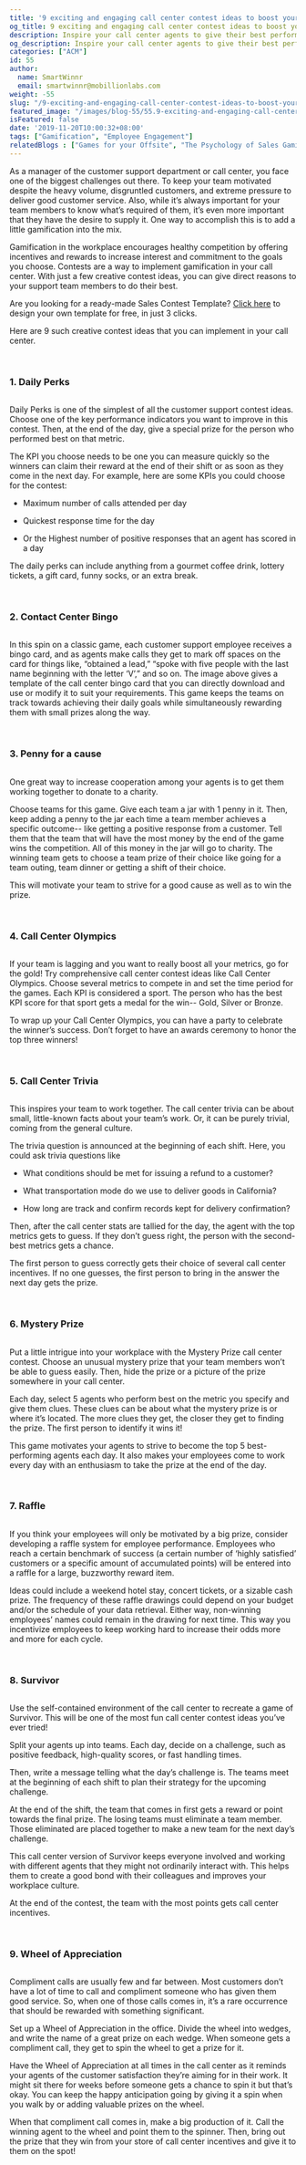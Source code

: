 ```yaml
---
title: '9 exciting and engaging call center contest ideas to boost your employee’s productivity'
og_title: 9 exciting and engaging call center contest ideas to boost your employee’s productivity
description: Inspire your call center agents to give their best performance using these 9 creative and proven contests
og_description: Inspire your call center agents to give their best performance using these 9 creative and proven contests
categories: ["ACM"]
id: 55
author:
  name: SmartWinnr
  email: smartwinnr@mobillionlabs.com
weight: -55
slug: "/9-exciting-and-engaging-call-center-contest-ideas-to-boost-your-employee-productivity"
featured_image: "/images/blog-55/55.9-exciting-and-engaging-call-center-contest-ideas-to-boost-your-employee’s-productivity.jpg"
isFeatured: false
date: '2019-11-20T10:00:32+08:00'
tags: ["Gamification", "Employee Engagement"]
relatedBlogs : ["Games for your Offsite", "The Psychology of Sales Gamification", "Games for New Hire Onboarding", "19 Creative Call Center Contest Names", "6 Ways to Motivate your Customer Service Reps", "Creative Employee Recognition Award Names", "How to Launch a Sales Contest", "Fun Training Activities for Customer Service Reps", "25 Creative Sales Team Names", "Sales Contest Communication Template", "Top 20 Sales Contest Names", "23 Sales incentive ideas to keep your sales team motivated"]
---
```


As a manager of the customer support department or call center, you face one of the biggest challenges out there. To keep your team motivated despite the heavy volume, disgruntled customers, and extreme pressure to deliver good customer service. Also, while it’s always important for your team members to know what’s required of them, it’s even more important that they have the desire to supply it. One way to accomplish this is to add a little gamification into the mix.

Gamification in the workplace encourages healthy competition by offering incentives and rewards to increase interest and commitment to the goals you choose. Contests are a way to implement gamification in your call center. With just a few creative contest ideas, you can give direct reasons to your support team members to do their best.

<div class="ml_pro_tip ml-margin-top20 ml-margin-bottom20">
  Are you looking for a ready-made <span class="ml_text_bold">Sales Contest Template?</span> <a href="https://tools.smartwinnr.com" target="_blank" class="ml_custom_link">Click here</a> to design your own template for free, in just 3 clicks.
</div>

Here are 9 such creative contest ideas that you can implement in your call center.

<br>

### **1. Daily Perks**

<img alt="" src="/images/blog-55/daily perks.jpg" class="ml-padding-top0 ml-padding-bottom0">

Daily Perks is one of the simplest of all the customer support contest ideas. Choose one of the key performance indicators you want to improve in this contest. Then, at the end of the day, give a special prize for the person who performed best on that metric.

The KPI you choose needs to be one you can measure quickly so the winners can claim their reward at the end of their shift or as soon as they come in the next day. For example, here are some KPIs you could choose for the contest: 

* Maximum number of calls attended per day

* Quickest response time for the day

* Or the Highest number of positive responses that an agent has scored in a day

The daily perks can include anything from a gourmet coffee drink, lottery tickets, a gift card, funny socks, or an extra break.

<br>

### **2. Contact Center Bingo**

<img alt="" src="/images/blog-55/contact center bingo.png" class="ml-padding-top0 ml-padding-bottom0">

In this spin on a classic game, each customer support employee receives a bingo card, and as agents make calls they get to mark off spaces on the card for things like, “obtained a lead,” “spoke with five people with the last name beginning with the letter ‘V’,” and so on. The image above gives a template of the call center bingo card that you can directly download and use or modify it to suit your requirements. This game keeps the teams on track towards achieving their daily goals while simultaneously rewarding them with small prizes along the way.

<br>

### **3. Penny for a cause**

<img alt="" src="/images/blog-55/Penny for a cause.jpg" class="ml-padding-top0 ml-padding-bottom0">

One great way to increase cooperation among your agents is to get them working together to donate to a charity.

Choose teams for this game. Give each team a jar with 1 penny in it. Then, keep adding a penny to the jar each time a team member achieves a specific outcome-- like getting a positive response from a customer. Tell them that the team that will have the most money by the end of the game wins the competition. All of this money in the jar will go to charity. The winning team gets to choose a team prize of their choice like going for a team outing, team dinner or getting a shift of their choice. 

This will motivate your team to strive for a good cause as well as to win the prize.

<br>

### **4. Call Center Olympics**

<img alt="" src="/images/blog-55/Call Center Olympics.jpg" class="ml-padding-top0 ml-padding-bottom0">

If your team is lagging and you want to really boost all your metrics, go for the gold! Try comprehensive call center contest ideas like Call Center Olympics. Choose several metrics to compete in and set the time period for the games. Each KPI is considered a sport. The person who has the best KPI score for that sport gets a medal for the win-- Gold, Silver or Bronze.

To wrap up your Call Center Olympics, you can have a party to celebrate the winner’s success. Don’t forget to have an awards ceremony to honor the top three winners!

<br>

### **5. Call Center Trivia**

<img alt="" src="/images/blog-55/Call Center Trivia.jpg" class="ml-padding-top0 ml-padding-bottom0">

This inspires your team to work together. The call center trivia can be about small, little-known facts about your team’s work. Or, it can be purely trivial, coming from the general culture.

The trivia question is announced at the beginning of each shift. Here, you could ask trivia questions like

* What conditions should be met for issuing a refund to a customer?

* What transportation mode do we use to deliver goods in California?

* How long are track and confirm records kept for delivery confirmation?

Then, after the call center stats are tallied for the day, the agent with the top metrics gets to guess. If they don’t guess right, the person with the second-best metrics gets a chance.

The first person to guess correctly gets their choice of several call center incentives. If no one guesses, the first person to bring in the answer the next day gets the prize.

<br>

### **6. Mystery Prize**

<img alt="" src="/images/blog-55/Mystery Prize.jpg" class="ml-padding-top0 ml-padding-bottom0">

Put a little intrigue into your workplace with the Mystery Prize call center contest. Choose an unusual mystery prize that your team members won’t be able to guess easily. Then, hide the prize or a picture of the prize somewhere in your call center.

Each day, select 5 agents who perform best on the metric you specify and give them clues. These clues can be about what the mystery prize is or where it’s located. The more clues they get, the closer they get to finding the prize. The first person to identify it wins it!

This game motivates your agents to strive to become the top 5 best-performing agents each day. It also makes your employees come to work every day with an enthusiasm to take the prize at the end of the day.

<br>

### **7. Raffle**

<img alt="" src="/images/blog-55/Raffle.jpg" class="ml-padding-top0 ml-padding-bottom0">

If you think your employees will only be motivated by a big prize, consider developing a raffle system for employee performance. Employees who reach a certain benchmark of success (a certain number of ‘highly satisfied’ customers or a specific amount of accumulated points) will be entered into a raffle for a large, buzzworthy reward item.

Ideas could include a weekend hotel stay, concert tickets, or a sizable cash prize. The frequency of these raffle drawings could depend on your budget and/or the schedule of your data retrieval. Either way, non-winning employees’ names could remain in the drawing for next time.  This way you incentivize employees to keep working hard to increase their odds more and more for each cycle.

<br>

### **8. Survivor**

<img alt="" src="/images/blog-55/Survivor.jpg" class="ml-padding-top0 ml-padding-bottom0">

Use the self-contained environment of the call center to recreate a game of Survivor. This will be one of the most fun call center contest ideas you’ve ever tried!

Split your agents up into teams. Each day, decide on a challenge, such as positive feedback, high-quality scores, or fast handling times.

Then, write a message telling what the day’s challenge is. The teams meet at the beginning of each shift to plan their strategy for the upcoming challenge.

At the end of the shift, the team that comes in first gets a reward or point towards the final prize. The losing teams must eliminate a team member. Those eliminated are placed together to make a new team for the next day’s challenge.

This call center version of Survivor keeps everyone involved and working with different agents that they might not ordinarily interact with. This helps them to create a good bond with their colleagues and improves your workplace culture.

At the end of the contest, the team with the most points gets call center incentives.

<br>

### **9. Wheel of Appreciation**

<img alt="" src="/images/blog-55/Wheel of Appreciation.jpg" class="ml-padding-top0 ml-padding-bottom0">

Compliment calls are usually few and far between. Most customers don’t have a lot of time to call and compliment someone who has given them good service. So, when one of those calls comes in, it’s a rare occurrence that should be rewarded with something significant.

Set up a Wheel of Appreciation in the office. Divide the wheel into wedges, and write the name of a great prize on each wedge. When someone gets a compliment call, they get to spin the wheel to get a prize for it.

Have the Wheel of Appreciation at all times in the call center as it reminds your agents of the customer satisfaction they’re aiming for in their work. It might sit there for weeks before someone gets a chance to spin it but that’s okay. You can keep the happy anticipation going by giving it a spin when you walk by or adding valuable prizes on the wheel.

When that compliment call comes in, make a big production of it. Call the winning agent to the wheel and point them to the spinner. Then, bring out the prize that they win from your store of call center incentives and give it to them on the spot!